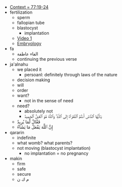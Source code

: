 - [Context = 77:19-24](https://quran.com/77:19-24)
- fertilization
    - sperm
    - fallopian tube
    - blastocyst
        - implantation
    - [Video 1](https://www.youtube.com/watch?v=PAVo16b_6j4)
    - [Embryology](https://www.youtube.com/playlist?list=PLTF9h-T1TcJjUxgs0dqyDCaS-glauXcsL)
- fa
    - الفاء عاطفة
    - continuing the previous verse
- ja'alnahu
    - we placed it
        - persoanl: definitely through laws of the nature
    - decision making
    - will
    - order
    - want?
        - not in the sense of need
    - need?
        - absolutely not
        - يَـٰٓأَيُّهَا ٱلنَّاسُ أَنتُمُ ٱلْفُقَرَآءُ إِلَى ٱللَّهِ ۖ وَٱللَّهُ هُوَ ٱلْغَنِىُّ ٱلْحَمِيدُ
    - فَعَّالٌ لِّمَا يُرِيدُ
    - إِنَّ ٱللَّهَ يَفْعَلُ مَا يَشَآءُ
- qararin
    - indefinite
    - what womb? what parents?
    - not moving (blastocyst implantation)
        - no implantation = no pregnancy
- makin
    - firm
    - safe
    - secure
    - م ك ن